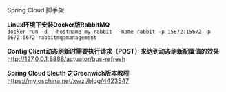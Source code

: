 Spring Cloud 脚手架

**Linux环境下安装Docker版RabbitMQ**<br>
`docker run -d --hostname my-rabbit --name rabbit -p 15672:15672 -p 5672:5672 rabbitmq:management`

**Config Client动态刷新时需要执行请求（POST）来达到动态刷新配置值的效果**<br>
http://127.0.0.1:8888/actuator/bus-refresh

**Spring Cloud Sleuth 之Greenwich版本教程**<br>
https://my.oschina.net/xwzj/blog/4423547